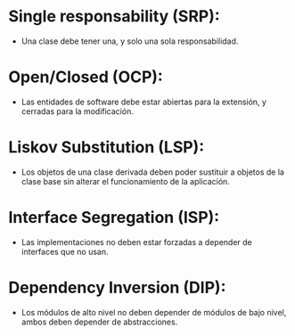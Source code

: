 # Single responsability (SRP):
- Una clase debe tener una, y solo una sola responsabilidad.

# Open/Closed (OCP):
- Las entidades de software debe estar abiertas para la extensión, y cerradas para la modificación.

# Liskov Substitution (LSP):
- Los objetos de una clase derivada deben poder sustituir a objetos de la clase base sin alterar el funcionamiento de la aplicación.

# Interface Segregation (ISP):
- Las implementaciones no deben estar forzadas a depender de interfaces que no usan.

# Dependency Inversion (DIP):
- Los módulos de alto nivel no deben depender de módulos de bajo nivel, ambos deben depender de abstracciones.
